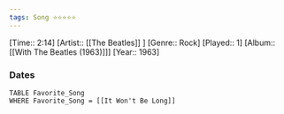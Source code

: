 ```yaml
---
tags: Song ⭐⭐⭐⭐⭐ 
---
```

[Time:: 2:14]
[Artist:: [[The Beatles]] ]
[Genre:: Rock]
[Played:: 1]
[Album:: [[With The Beatles (1963)]]]
[Year:: 1963]
### Dates
````dataview
TABLE Favorite_Song
WHERE Favorite_Song = [[It Won't Be Long]]
````
